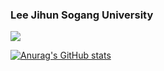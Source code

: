 ### Lee Jihun Sogang University

<a href="https://doongidoong.tistory.com" target="_blank"><img src="https://img.shields.io/badge/Tistory-3DDC84?style=flat-square&logo=Android&logoColor=white"/>

![Anurag's GitHub stats](https://github-readme-stats.vercel.app/api?username=doongidoong&show_icons=true&theme=radical)
